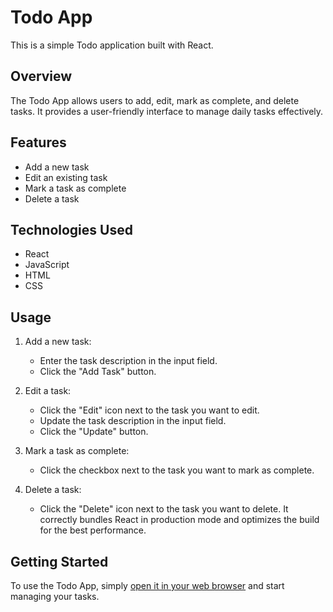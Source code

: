 # Todo App

This is a simple Todo application built with React.

## Overview

The Todo App allows users to add, edit, mark as complete, and delete tasks. It provides a user-friendly interface to manage daily tasks effectively.

## Features

- Add a new task
- Edit an existing task
- Mark a task as complete
- Delete a task

## Technologies Used

- React
- JavaScript
- HTML
- CSS

## Usage

1. Add a new task:
   - Enter the task description in the input field.
   - Click the "Add Task" button.

2. Edit a task:
   - Click the "Edit" icon next to the task you want to edit.
   - Update the task description in the input field.
   - Click the "Update" button.

3. Mark a task as complete:
   - Click the checkbox next to the task you want to mark as complete.

4. Delete a task:
   - Click the "Delete" icon next to the task you want to delete.
It correctly bundles React in production mode and optimizes the build for the best performance.

## Getting Started

To use the Todo App, simply [open it in your web browser](https://codebyishika.github.io/task-tracker/) and start managing your tasks.


